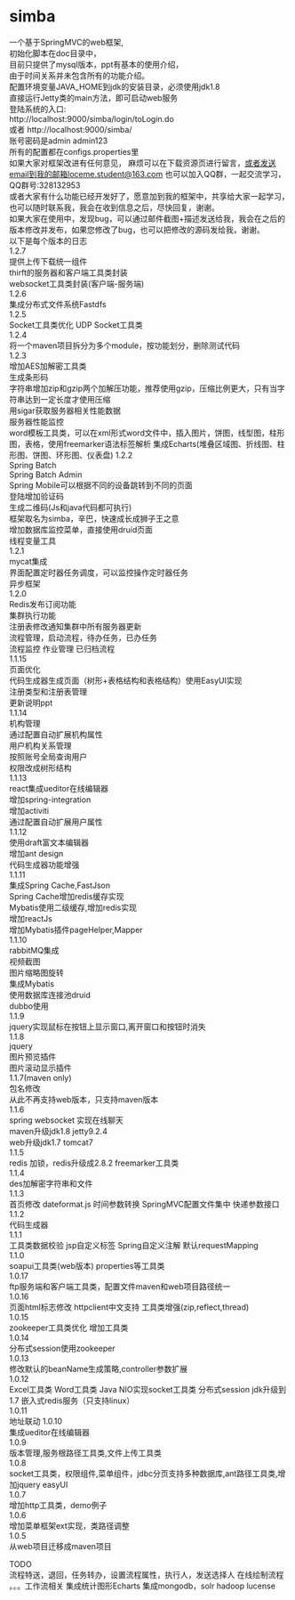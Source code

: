 # simba 
一个基于SpringMVC的web框架,    
初始化脚本在doc目录中，    
目前只提供了mysql版本，ppt有基本的使用介绍，    
由于时间关系并未包含所有的功能介绍。    
配置环境变量JAVA_HOME到jdk的安装目录，必须使用jdk1.8    
直接运行Jetty类的main方法，即可启动web服务    
登陆系统的入口:     
http://localhost:9000/simba/login/toLogin.do  
或者
http://localhost:9000/simba/    
账号密码是admin admin123     
所有的配置都在configs.properties里          
如果大家对框架改进有任何意见，	
麻烦可以在下载资源页进行留言，或者发送email到我的邮箱loceme.student@163.com
也可以加入QQ群，一起交流学习，QQ群号:328132953			
或者大家有什么功能已经开发好了，愿意加到我的框架中，共享给大家一起学习，也可以随时联系我，我会在收到信息之后，尽快回复，谢谢。    
如果大家在使用中，发现bug，可以通过邮件截图+描述发送给我，我会在之后的版本修改并发布，如果您修改了bug，也可以把修改的源码发给我，谢谢。    
以下是每个版本的日志	
1.2.7	
提供上传下载统一组件	
thirft的服务器和客户端工具类封装		
websocket工具类封装(客户端-服务端)							
1.2.6		
集成分布式文件系统Fastdfs	
1.2.5				
Socket工具类优化	
UDP Socket工具类			
1.2.4		
将一个maven项目拆分为多个module，按功能划分，删除测试代码	
1.2.3    
增加AES加解密工具类    
生成条形码    
字符串增加zip和gzip两个加解压功能，推荐使用gzip，压缩比例更大，只有当字符串达到一定长度才使用压缩    
用sigar获取服务器相关性能数据		
服务器性能监控		
word模板工具类，可以在xml形式word文件中，插入图片，饼图，线型图，柱形图，表格，使用freemarker语法标签解析	
集成Echarts(堆叠区域图、折线图、柱形图、饼图、环形图、仪表盘)
1.2.2    
Spring Batch    
Spring Batch Admin    
Spring Mobile可以根据不同的设备跳转到不同的页面    
登陆增加验证码    
生成二维码(Js和java代码都可执行)    
框架取名为simba，辛巴，快速成长成狮子王之意    
增加数据库监控菜单，直接使用druid页面    
线程变量工具    
1.2.1    
mycat集成    
界面配置定时器任务调度，可以监控操作定时器任务    
异步框架    
1.2.0    
Redis发布订阅功能    
集群执行功能    
注册表修改通知集群中所有服务器更新        
流程管理，启动流程，待办任务，已办任务    
流程监控 作业管理 已归档流程        
1.1.15    
页面优化    
代码生成器生成页面（树形+表格结构和表格结构）使用EasyUI实现    
注册类型和注册表管理    
更新说明ppt    
1.1.14    
机构管理    
通过配置自动扩展机构属性    
用户机构关系管理    
按照账号全局查询用户    
权限改成树形结构    
1.1.13    
react集成ueditor在线编辑器    
增加spring-integration        
增加activiti    
通过配置自动扩展用户属性    
1.1.12    
使用draft富文本编辑器    
增加ant design    
代码生成器功能增强    
1.1.11    
集成Spring Cache,FastJson    
Spring Cache增加redis缓存实现    
Mybatis使用二级缓存,增加redis实现    
增加reactJs    
增加Mybatis插件pageHelper,Mapper    
1.1.10    
rabbitMQ集成    
视频截图    
图片缩略图旋转    
集成Mybatis    
使用数据库连接池druid    
dubbo使用    
1.1.9    
jquery实现鼠标在按钮上显示窗口,离开窗口和按钮时消失    
1.1.8    
jquery     
图片预览插件    
图片滚动显示插件    
1.1.7(maven only)    
包名修改     
从此不再支持web版本，只支持maven版本    
1.1.6     
spring websocket 实现在线聊天    
maven升级jdk1.8 jetty9.2.4     
web升级jdk1.7 tomcat7     
1.1.5    
redis 加锁，redis升级成2.8.2 freemarker工具类    
1.1.4    
des加解密字符串和文件    
1.1.3    
首页修改 dateformat.js 时间参数转换 SpringMVC配置文件集中 快递参数接口     
1.1.2    
代码生成器    
1.1.1        
工具类数据校验 jsp自定义标签 Spring自定义注解 默认requestMapping        
1.1.0    
soapui工具类(web版本) properties等工具类    
1.0.17    
ftp服务端和客户端工具类，配置文件maven和web项目路径统一    
1.0.16    
页面html标志修改 httpclient中文支持 工具类增强(zip,reflect,thread)    
1.0.15    
zookeeper工具类优化 增加工具类    
1.0.14    
分布式session使用zookeeper    
1.0.13    
修改默认的beanName生成策略,controller参数扩展    
1.0.12    
Excel工具类 Word工具类  Java NIO实现socket工具类 分布式session jdk升级到1.7 嵌入式redis服务（只支持linux）    
1.0.11    
地址联动
1.0.10    
集成ueditor在线编辑器    
1.0.9    
版本管理,服务根路径工具类,文件上传工具类    
1.0.8    
socket工具类，权限组件,菜单组件，jdbc分页支持多种数据库,ant路径工具类,增加jquery easyUI    
1.0.7    
增加http工具类，demo例子    
1.0.6    
增加菜单框架ext实现，类路径调整    
1.0.5    
从web项目迁移成maven项目        
    
TODO    
流程特送，退回，任务转办，设置流程属性，执行人，发送选择人
在线绘制流程
。。。工作流相关
集成统计图形Echarts
集成mongodb，solr
hadoop lucense